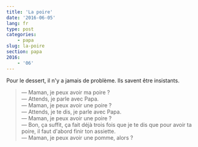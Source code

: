 ```yaml
---
title: 'La poire'
date: '2016-06-05'
lang: fr
type: post
categories:
    - papa
slug: la-poire
section: papa
2016:
    - '06'
---
```


Pour le dessert, il n'y a jamais de problème. Ils savent être insistants.

<!--more-->

> — Maman, je peux avoir ma poire ?  
> — Attends, je parle avec Papa.  
> — Maman, je peux avoir une poire ?  
> — Attends, je te dis, je parle avec Papa.  
> — Maman, je peux avoir une poire ?  
> — Bon, ça suffit, ça fait déjà trois fois que je te dis que pour avoir ta poire, il faut d'abord finir ton assiette.  
> — Maman, je peux avoir une pomme, alors ?
